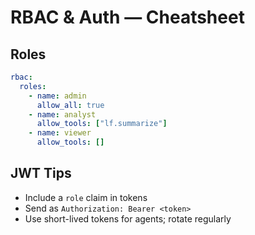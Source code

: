 
# RBAC & Auth — Cheatsheet

## Roles

```yaml
rbac:
  roles:
    - name: admin
      allow_all: true
    - name: analyst
      allow_tools: ["lf.summarize"]
    - name: viewer
      allow_tools: []
```

## JWT Tips

* Include a `role` claim in tokens  
* Send as `Authorization: Bearer <token>`  
* Use short-lived tokens for agents; rotate regularly
